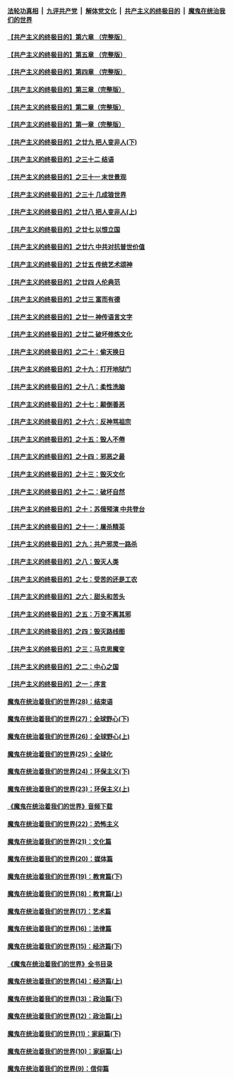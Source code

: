 ####  [法轮功真相](../../../../basic/blob/master/README.md?t=04180901) &nbsp;|&nbsp; [九评共产党](../../../../9ping.md/blob/master/README.md?t=04180901) &nbsp;|&nbsp; [解体党文化](../../../../jtdwh.md/blob/master/README.md?t=04180901)  &nbsp;|&nbsp; [共产主义的终极目的](../../../../gczydzjmd.md/blob/master/README.md?t=04180901) &nbsp;|&nbsp; [魔鬼在统治我们的世界](../../../../mgztzwmdsj.md/blob/master/README.md?t=04180901) 

#### [【共产主义的终极目的】第六章 （完整版）](../pages/nsc422/n11428913.md?t=04180901) 

#### [【共产主义的终极目的】第五章 （完整版）](../pages/nsc422/n11428912.md?t=04180901) 

#### [【共产主义的终极目的】第四章 （完整版）](../pages/nsc422/n11428907.md?t=04180901) 

#### [【共产主义的终极目的】第三章（完整版）](../pages/nsc422/n11428848.md?t=04180901) 

#### [【共产主义的终极目的】第二章（完整版）](../pages/nsc422/n11428831.md?t=04180901) 

#### [【共产主义的终极目的】第一章（完整版）](../pages/nsc422/n11417651.md?t=04180901) 

#### [【共产主义的终极目的】之廿九 把人变非人(下)](../pages/nsc422/n11344140.md?t=04180901) 

#### [【共产主义的终极目的】之三十二 结语](../pages/nsc422/n11360535.md?t=04180901) 

#### [【共产主义的终极目的】之三十一 末世景观](../pages/nsc422/n11351129.md?t=04180901) 

#### [【共产主义的终极目的】之三十 几成狼世界](../pages/nsc422/n11348280.md?t=04180901) 

#### [【共产主义的终极目的】之廿八 把人变非人(上)](../pages/nsc422/n11340492.md?t=04180901) 

#### [【共产主义的终极目的】之廿七 以恨立国](../pages/nsc422/n11336944.md?t=04180901) 

#### [【共产主义的终极目的】之廿六 中共对抗普世价值](../pages/nsc422/n11324785.md?t=04180901) 

#### [【共产主义的终极目的】之廿五 传统艺术颂神](../pages/nsc422/n11296396.md?t=04180901) 

#### [【共产主义的终极目的】之廿四 人伦典范](../pages/nsc422/n11296397.md?t=04180901) 

#### [【共产主义的终极目的】之廿三 富而有德](../pages/nsc422/n11283598.md?t=04180901) 

#### [【共产主义的终极目的】之廿一 神传语言文字](../pages/nsc422/n11263265.md?t=04180901) 

#### [【共产主义的终极目的】之廿二 破坏修炼文化](../pages/nsc422/n11245728.md?t=04180901) 

#### [【共产主义的终极目的】之二十：偷天换日](../pages/nsc422/n11238846.md?t=04180901) 

#### [【共产主义的终极目的】之十九：打开地狱门](../pages/nsc422/n11206376.md?t=04180901) 

#### [【共产主义的终极目的】之十八：柔性洗脑](../pages/nsc422/n11199994.md?t=04180901) 

#### [【共产主义的终极目的】之十七：颠倒善恶](../pages/nsc422/n11179782.md?t=04180901) 

#### [【共产主义的终极目的】之十六：反神骂祖宗](../pages/nsc422/n11166798.md?t=04180901) 

#### [【共产主义的终极目的】之十五：毁人不倦](../pages/nsc422/n11166792.md?t=04180901) 

#### [【共产主义的终极目的】之十四：邪恶之最](../pages/nsc422/n11150249.md?t=04180901) 

#### [【共产主义的终极目的】之十三：毁灭文化](../pages/nsc422/n11135227.md?t=04180901) 

#### [【共产主义的终极目的】之十二：破坏自然](../pages/nsc422/n11135214.md?t=04180901) 

#### [【共产主义的终极目的】之十：苏俄预演 中共登台](../pages/nsc422/n11118424.md?t=04180901) 

#### [【共产主义的终极目的】之十一：屠杀精英](../pages/nsc422/n11118442.md?t=04180901) 

#### [【共产主义的终极目的】之九：共产邪灵一路杀](../pages/nsc422/n11114139.md?t=04180901) 

#### [【共产主义的终极目的】之八：毁灭人类](../pages/nsc422/n11108503.md?t=04180901) 

#### [【共产主义的终极目的】之七：受苦的还是工农](../pages/nsc422/n11101809.md?t=04180901) 

#### [【共产主义的终极目的】之六：甜头和苦头](../pages/nsc422/n11096971.md?t=04180901) 

#### [【共产主义的终极目的】之五：万变不离其邪](../pages/nsc422/n11091285.md?t=04180901) 

#### [【共产主义的终极目的】之四：毁灭路线图](../pages/nsc422/n11086284.md?t=04180901) 

#### [【共产主义的终极目的】之三：马克思魔变](../pages/nsc422/n11061941.md?t=04180901) 

#### [【共产主义的终极目的】之二：中心之国](../pages/nsc422/n11047728.md?t=04180901) 

#### [【共产主义的终极目的】之一：序言](../pages/nsc422/n11086077.md?t=04180901) 

#### [魔鬼在统治着我们的世界(28)：结束语](../pages/nsc422/n10936246.md?t=04180901) 

#### [魔鬼在统治着我们的世界(27)：全球野心(下)](../pages/nsc422/n10928319.md?t=04180901) 

#### [魔鬼在统治着我们的世界(26)：全球野心(上)](../pages/nsc422/n10900318.md?t=04180901) 

#### [魔鬼在统治着我们的世界(25)：全球化](../pages/nsc422/n10788205.md?t=04180901) 

#### [魔鬼在统治着我们的世界(24)：环保主义(下)](../pages/nsc422/n10695307.md?t=04180901) 

#### [魔鬼在统治着我们的世界(23)：环保主义(上)](../pages/nsc422/n10688613.md?t=04180901) 

#### [《魔鬼在统治着我们的世界》音频下载](../pages/nsc422/n10635553.md?t=04180901) 

#### [魔鬼在统治着我们的世界(22)：恐怖主义](../pages/nsc422/n10614727.md?t=04180901) 

#### [魔鬼在统治着我们的世界(21)：文化篇](../pages/nsc422/n10597706.md?t=04180901) 

#### [魔鬼在统治着我们的世界(20)：媒体篇](../pages/nsc422/n10586579.md?t=04180901) 

#### [魔鬼在统治着我们的世界(19)：教育篇(下)](../pages/nsc422/n10564808.md?t=04180901) 

#### [魔鬼在统治着我们的世界(18)：教育篇(上)](../pages/nsc422/n10526970.md?t=04180901) 

#### [魔鬼在统治着我们的世界(17)：艺术篇](../pages/nsc422/n10499093.md?t=04180901) 

#### [魔鬼在统治着我们的世界(16)：法律篇](../pages/nsc422/n10485969.md?t=04180901) 

#### [魔鬼在统治着我们的世界(15)：经济篇(下)](../pages/nsc422/n10469975.md?t=04180901) 

#### [《魔鬼在统治着我们的世界》全书目录](../pages/nsc422/n10464261.md?t=04180901) 

#### [魔鬼在统治着我们的世界(14)：经济篇(上)](../pages/nsc422/n10457370.md?t=04180901) 

#### [魔鬼在统治着我们的世界(13)：政治篇(下)](../pages/nsc422/n10448270.md?t=04180901) 

#### [魔鬼在统治着我们的世界(12)：政治篇(上)](../pages/nsc422/n10444576.md?t=04180901) 

#### [魔鬼在统治着我们的世界(11)：家庭篇(下)](../pages/nsc422/n10440961.md?t=04180901) 

#### [魔鬼在统治着我们的世界(10)：家庭篇(上)](../pages/nsc422/n10435448.md?t=04180901) 

#### [魔鬼在统治着我们的世界(9)：信仰篇](../pages/nsc422/n10432159.md?t=04180901) 

